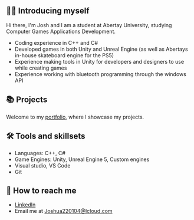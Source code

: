 ## 🙋‍♂️ Introducing myself

Hi there, I'm Josh and I am a student at Abertay University, studying Computer Games Applications Development.
- Coding experience in C++ and C#
- Developed games in both Unity and Unreal Engine (as well as Abertays in-house skateboard engine for the PS5)
- Experience making tools in Unity for developers and designers to use while creating games
- Experience working with bluetooth programming through the windows API

## 📚 Projects
Welcome to my [portfolio](https://dippy2214.github.io/JoshuaLowe/), where I showcase my projects.

## 🛠 Tools and skillsets
- Languages: C++, C#
- Game Engines: Unity, Unreal Engine 5, Custom engines
- Visual studio, VS Code
- Git

## 👋 How to reach me
- [LinkedIn](https://www.linkedin.com/in/joshua-lowe-479ab0314/)
- Email me at Joshua220104@Icloud.com
